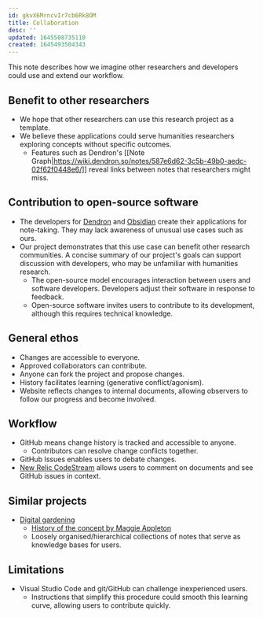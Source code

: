 ```yaml
---
id: gkvX6MrncvIr7cb6Rk8OM
title: Collaboration
desc: ''
updated: 1645508735110
created: 1645493504343
---
```

This note describes how we imagine other researchers and developers could use and extend our workflow.
## Benefit to other researchers
  - We hope that other researchers can use this research project as a template.
  - We believe these applications could serve humanities researchers exploring concepts without specific outcomes.
    - Features such as Dendron's [[Note Graph|https://wiki.dendron.so/notes/587e6d62-3c5b-49b0-aedc-02f62f0448e6/]] reveal links between notes that researchers might miss.

## Contribution to open-source software
  - The developers for [Dendron](https://www.dendron.so/) and [Obsidian](https://obsidian.md/) create their applications for note-taking. They may lack awareness of unusual use cases such as ours.
  - Our project demonstrates that this use case can benefit other research communities. A concise summary of our project's goals can support discussion with developers, who may be unfamiliar with humanities research. 
    - The open-source model encourages interaction between users and software developers. Developers adjust their software in response to feedback. 
    - Open-source software invites users to contribute to its development, although this requires technical knowledge.

## General ethos
  - Changes are accessible to everyone.
  - Approved collaborators can contribute.
  - Anyone can fork the project and propose changes.
  - History facilitates learning (generative conflict/agonism).
  - Website reflects changes to internal documents, allowing observers to follow our progress and become involved.
## Workflow
  - GitHub means change history is tracked and accessible to anyone.
    - Contributors can resolve change conflicts together.
  - GitHub Issues enables users to debate changes.
  - [New Relic CodeStream](https://www.codestream.com/) allows users to comment on documents and see GitHub issues in context.

## Similar projects

- [Digital gardening](https://github.com/MaggieAppleton/digital-gardeners)
  - [History of the concept by Maggie Appleton](https://maggieappleton.com/garden-history)
  - Loosely organised/hierarchical collections of notes that serve as knowledge bases for users.
## Limitations
- Visual Studio Code and git/GitHub can challenge inexperienced users. 
  - Instructions that simplify this procedure could smooth this learning curve, allowing users to contribute quickly.

